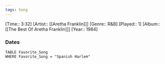 ```yaml
---
tags: Song  
---
```

[Time:: 3:32]
[Artist:: [[Aretha Franklin]]]
[Genre:: R&B]
[Played:: 1]
[Album:: [[The Best Of Aretha Franklin]]]
[Year:: 1984]
### Dates
````dataview
TABLE Favorite_Song
WHERE Favorite_Song = "Spanish Harlem"
````